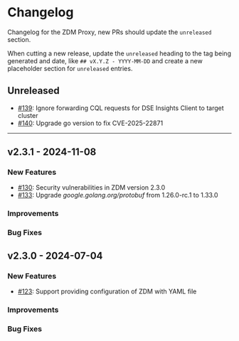 # Changelog

Changelog for the ZDM Proxy, new PRs should update the `unreleased` section.

When cutting a new release, update the `unreleased` heading to the tag being generated and date, like `## vX.Y.Z - YYYY-MM-DD` and create a new placeholder section for `unreleased` entries.

## Unreleased

* [#139](https://github.com/datastax/zdm-proxy/pull/139): Ignore forwarding CQL requests for DSE Insights Client to target cluster
* [#140](https://github.com/datastax/zdm-proxy/issues/140): Upgrade go version to fix CVE-2025-22871

---

## v2.3.1 - 2024-11-08

### New Features

* [#130](https://github.com/datastax/zdm-proxy/issues/130): Security vulnerabilities in ZDM version 2.3.0
* [#133](https://github.com/datastax/zdm-proxy/pull/133): Upgrade _google.golang.org/protobuf_ from 1.26.0-rc.1 to 1.33.0

### Improvements

### Bug Fixes

## v2.3.0 - 2024-07-04

### New Features

* [#123](https://github.com/datastax/zdm-proxy/pull/123): Support providing configuration of ZDM with YAML file

### Improvements

### Bug Fixes
